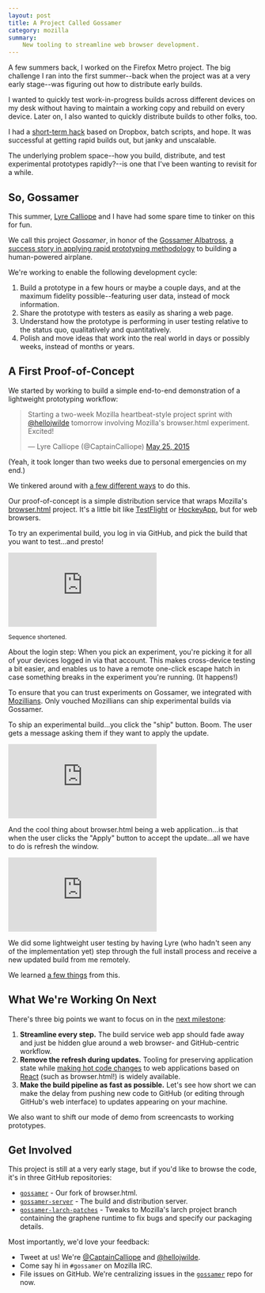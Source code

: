 ```yaml
---
layout: post
title: A Project Called Gossamer
category: mozilla
summary: 
    New tooling to streamline web browser development.
---
```

A few summers back, I worked on the Firefox Metro project. The big challenge I ran into the first summer--back when the project was at a very early stage--was figuring out how to distribute early builds.

I wanted to quickly test work-in-progress builds across different devices on my desk without having to maintain a working copy and rebuild on every device. Later on, I also wanted to quickly distribute builds to other folks, too.

I had a [short-term hack](http://jwilde.me/mozilla/2012/11/20/app-deployment-dropbox.html) based on Dropbox, batch scripts, and hope. It was successful at getting rapid builds out, but janky and unscalable.

The underlying problem space--how you build, distribute, and test experimental prototypes rapidly?--is one that I've been wanting to revisit for a while.

## So, Gossamer

This summer, [Lyre Calliope](https://twitter.com/captaincalliope) and I have had some spare time to tinker on this for fun. 

We call this project *Gossamer*, in honor of the [Gossamer Albatross](https://en.wikipedia.org/wiki/Gossamer_Albatross), [a success story in applying rapid prototyping methodology](http://www.azarask.in/blog/post/the-wrong-problem/) to building a human-powered airplane.

We're working to enable the following development cycle:

1. Build a prototype in a few hours or maybe a couple days, and at the maximum fidelity possible--featuring user data, instead of mock information.
2. Share the prototype with testers as easily as sharing a web page. 
3. Understand how the prototype is performing in user testing relative to the status quo, qualitatively and quantitatively.
4. Polish and move ideas that work into the real world in days or possibly weeks, instead of months or years.

## A First Proof-of-Concept

We started by working to build a simple end-to-end demonstration of a lightweight prototyping workflow:

<blockquote class="twitter-tweet" lang="en"><p lang="en" dir="ltr">Starting a two-week Mozilla heartbeat-style project sprint with <a href="https://twitter.com/hellojwilde">@hellojwilde</a> tomorrow involving Mozilla&#39;s browser.html experiment. Excited!</p>&mdash; Lyre Calliope (@CaptainCalliope) <a href="https://twitter.com/CaptainCalliope/status/602691901255475200">May 25, 2015</a></blockquote>
<script async src="//platform.twitter.com/widgets.js" charset="utf-8"></script>

(Yeah, it took longer than two weeks due to personal emergencies on my end.)

We tinkered around with [a few different ways](https://jwilde.hackpad.com/Gossamer-Sprint-Notes-8XCgRZAQ37t) to do this. 

Our proof-of-concept is a simple distribution service that wraps Mozilla's [browser.html](https://github.com/mozilla/browser.html) project. It's a little bit like [TestFlight](https://developer.apple.com/testflight/update/) or [HockeyApp](http://hockeyapp.net/features/), but for web browsers.

To try an experimental build, you log in via GitHub, and pick the build that you want to test...and presto!

<div class="embed-responsive embed-responsive-16by9">
<iframe class="embed-responsive-item" src="https://www.youtube.com/embed/R2D74jqNEQ8?controls=0&showinfo=0&rel=0" frameborder="0" allowfullscreen></iframe>
</div>

<small>Sequence shortened.</small>

About the login step: When you pick an experiment, you're picking it for all of your devices logged in via that account. This makes cross-device testing a bit easier, and enables us to have a remote one-click escape hatch in case something breaks in the experiment you're running. (It happens!)

To ensure that you can trust experiments on Gossamer, we integrated with [Mozillians](https://mozillians.org/en-US/). Only vouched Mozillians can ship experimental builds via Gossamer.

To ship an experimental build...you click the "ship" button. Boom. The user gets a message asking them if they want to apply the update.

<div class="embed-responsive embed-responsive-16by9">
<iframe class="embed-responsive-item" src="https://www.youtube.com/embed/a4VhIaWnLaw?controls=0&showinfo=0&rel=0" frameborder="0" allowfullscreen></iframe>
</div>

And the cool thing about browser.html being a web application...is that when the user clicks the "Apply" button to accept the update...all we have to do is refresh the window.

<div class="embed-responsive embed-responsive-16by9">
<iframe class="embed-responsive-item" src="https://www.youtube.com/embed/nzzMojhEkGk?controls=0&showinfo=0&rel=0" frameborder="0" allowfullscreen></iframe>
</div>

We did some lightweight user testing by having Lyre (who hadn't seen any of the implementation yet) step through the full install process and receive a new updated build from me remotely. 

We learned [a few things](https://jwilde.hackpad.com/Gossamer-Sprint-Notes-8XCgRZAQ37t#:h=Tuesday) from this.

## What We're Working On Next

There's three big points we want to focus on in the [next milestone](https://waffle.io/hellojwilde/gossamer?milestone=Demo%200):

1. **Streamline every step.** The build service web app should fade away and just be hidden glue around a web browser- and GitHub-centric workflow. 
2. **Remove the refresh during updates.** Tooling for preserving application state while [making hot code changes](http://gaearon.github.io/react-hot-loader/) to web applications based on [React](http://facebook.github.io/react/) (such as browser.html!) is widely available.
3. **Make the build pipeline as fast as possible.** Let's see how short we can make the delay from pushing new code to GitHub (or editing through GitHub's web interface) to updates appearing on your machine.

We also want to shift our mode of demo from screencasts to working prototypes.

## Get Involved

This project is still at a very early stage, but if you'd like to browse the code, it's in three GitHub repositories:

- [`gossamer`](https://github.com/hellojwilde/gossamer) - Our fork of browser.html.
- [`gossamer-server`](https://github.com/hellojwilde/gossamer-server) - The build and distribution server.
- [`gossamer-larch-patches`](https://github.com/hellojwilde/gossamer-larch-patches) - Tweaks to Mozilla's larch project branch containing the graphene runtime to fix bugs and specify our packaging details.

Most importantly, we'd love your feedback:

- Tweet at us! We're [@CaptainCalliope](https://twitter.com/CaptainCalliope) and [@hellojwilde](https://twitter.com/hellojwilde).
- Come say hi in `#gossamer` on Mozilla IRC.
- File issues on GitHub. We're centralizing issues in the [`gossamer`](https://github.com/hellojwilde/gossamer) repo for now.



